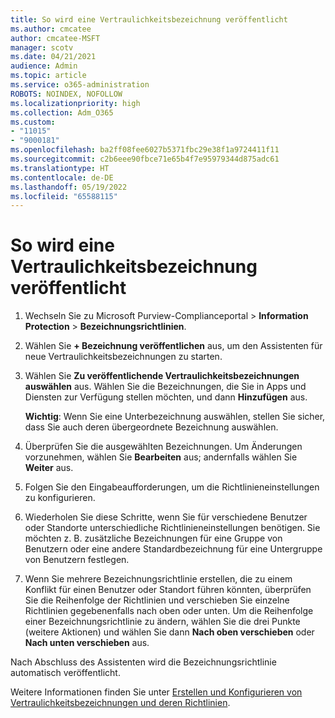```yaml
---
title: So wird eine Vertraulichkeitsbezeichnung veröffentlicht
ms.author: cmcatee
author: cmcatee-MSFT
manager: scotv
ms.date: 04/21/2021
audience: Admin
ms.topic: article
ms.service: o365-administration
ROBOTS: NOINDEX, NOFOLLOW
ms.localizationpriority: high
ms.collection: Adm_O365
ms.custom:
- "11015"
- "9000181"
ms.openlocfilehash: ba2ff08fee6027b5371fbc29e38f1a9724411f11
ms.sourcegitcommit: c2b6eee90fbce71e65b4f7e95979344d875adc61
ms.translationtype: HT
ms.contentlocale: de-DE
ms.lasthandoff: 05/19/2022
ms.locfileid: "65588115"
---
```

# <a name="how-to-publish-a-sensitivity-label"></a>So wird eine Vertraulichkeitsbezeichnung veröffentlicht

1. Wechseln Sie zu Microsoft Purview-Complianceportal > **Information Protection** > **Bezeichnungsrichtlinien**.

1. Wählen Sie **+ Bezeichnung veröffentlichen** aus, um den Assistenten für neue Vertraulichkeitsbezeichnungen zu starten.

1. Wählen Sie **Zu veröffentlichende Vertraulichkeitsbezeichnungen auswählen** aus. Wählen Sie die Bezeichnungen, die Sie in Apps und Diensten zur Verfügung stellen möchten, und dann **Hinzufügen** aus.

    **Wichtig**: Wenn Sie eine Unterbezeichnung auswählen, stellen Sie sicher, dass Sie auch deren übergeordnete Bezeichnung auswählen.

1. Überprüfen Sie die ausgewählten Bezeichnungen. Um Änderungen vorzunehmen, wählen Sie **Bearbeiten** aus; andernfalls wählen Sie **Weiter** aus.

1. Folgen Sie den Eingabeaufforderungen, um die Richtlinieneinstellungen zu konfigurieren.

1. Wiederholen Sie diese Schritte, wenn Sie für verschiedene Benutzer oder Standorte unterschiedliche Richtlinieneinstellungen benötigen. Sie möchten z. B. zusätzliche Bezeichnungen für eine Gruppe von Benutzern oder eine andere Standardbezeichnung für eine Untergruppe von Benutzern festlegen.

1. Wenn Sie mehrere Bezeichnungsrichtlinie erstellen, die zu einem Konflikt für einen Benutzer oder Standort führen könnten, überprüfen Sie die Reihenfolge der Richtlinien und verschieben Sie einzelne Richtlinien gegebenenfalls nach oben oder unten. Um die Reihenfolge einer Bezeichnungsrichtlinie zu ändern, wählen Sie die drei Punkte (weitere Aktionen) und wählen Sie dann **Nach oben verschieben** oder **Nach unten verschieben** aus.

Nach Abschluss des Assistenten wird die Bezeichnungsrichtlinie automatisch veröffentlicht.

Weitere Informationen finden Sie unter [Erstellen und Konfigurieren von Vertraulichkeitsbezeichnungen und deren Richtlinien](https://docs.microsoft.com/microsoft-365/compliance/create-sensitivity-labels).